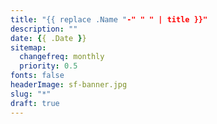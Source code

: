 ```yaml
---
title: "{{ replace .Name "-" " " | title }}"
description: ""
date: {{ .Date }}
sitemap:
  changefreq: monthly
  priority: 0.5
fonts: false
headerImage: sf-banner.jpg
slug: "*"
draft: true
---
```

